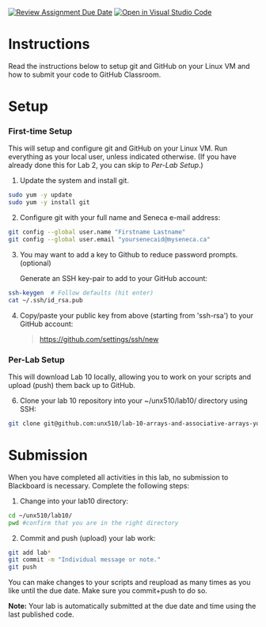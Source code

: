 [![Review Assignment Due Date](https://classroom.github.com/assets/deadline-readme-button-22041afd0340ce965d47ae6ef1cefeee28c7c493a6346c4f15d667ab976d596c.svg)](https://classroom.github.com/a/RwT-Vodh)
[![Open in Visual Studio Code](https://classroom.github.com/assets/open-in-vscode-2e0aaae1b6195c2367325f4f02e2d04e9abb55f0b24a779b69b11b9e10269abc.svg)](https://classroom.github.com/online_ide?assignment_repo_id=15506984&assignment_repo_type=AssignmentRepo)
# Instructions
Read the instructions below to setup git and GitHub on your Linux VM and how to submit your code to GitHub Classroom.

# Setup
### First-time Setup
This will setup and configure git and GitHub on your Linux VM. Run everything as your local user, unless indicated otherwise. (If you have already done this for Lab 2, you can skip to *Per-Lab Setup*.)

1. Update the system and install git.
```bash
sudo yum -y update
sudo yum -y install git
```

2. Configure git with your full name and Seneca e-mail address:
```bash
git config --global user.name "Firstname Lastname"
git config --global user.email "yoursenecaid@myseneca.ca"
```
3. You may want to add a key to Github to reduce password prompts. (optional) 

    Generate an SSH key-pair to add to your GitHub account:
```bash
ssh-keygen  # Follow defaults (hit enter)
cat ~/.ssh/id_rsa.pub
```
4. Copy/paste your public key from above (starting from 'ssh-rsa') to your GitHub account:
    > https://github.com/settings/ssh/new


### Per-Lab Setup
This will download Lab 10 locally, allowing you to work on your scripts and upload (push) them back up to GitHub.

6. Clone your lab 10 repository into your ~/unx510/lab10/ directory using SSH:
```bash
git clone git@github.com:unx510/lab-10-arrays-and-associative-arrays-yourgithubusername.git ~/unx510/lab10/
```

# Submission
When you have completed all activities in this lab, no submission to Blackboard is necessary. Complete the following steps:

1. Change into your lab10 directory:
```bash
cd ~/unx510/lab10/
pwd #confirm that you are in the right directory
```

2. Commit and push (upload) your lab work:
```bash
git add lab*
git commit -m "Individual message or note."
git push
```

You can make changes to your scripts and reupload as many times as you like until the due date. Make sure you commit+push to do so.

**Note:** Your lab is automatically submitted at the due date and time using the last published code.
